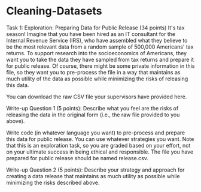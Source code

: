 # Cleaning-Datasets
Task 1: Exploration: Preparing Data for Public Release (34 points)
It's tax season! Imagine that you have been hired as an IT consultant for the Internal Revenue Service (IRS), who have assembled what they believe to be the most relevant data from a random sample of 500,000 Americans' tax returns. To support research into the socioeconomics of Americans, they want you to take the data they have sampled from tax returns and prepare it for public release. Of course, there might be some private information in this file, so they want you to pre-process the file in a way that maintains as much utility of the data as possible while minimizing the risks of releasing this data.

You can download the raw CSV file your supervisors have provided here.

Write-up Question 1 (5 points): Describe what you feel are the risks of releasing the data in the original form (i.e., the raw file provided to you above).

Write code (in whatever language you want) to pre-process and prepare this data for public release. You can use whatever strategies you want. Note that this is an exploration task, so you are graded based on your effort, not on your ultimate success in being ethical and responsible. The file you have prepared for public release should be named release.csv.

Write-up Question 2 (5 points): Describe your strategy and approach for creating a data release that maintains as much utility as possible while minimizing the risks described above.



